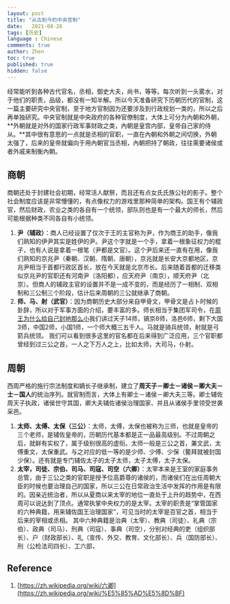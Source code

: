 ```yaml
---
layout: post
title: "从古到今的中央官制"
date:   2021-08-26
tags: [历史]
language : Chinese
comments: true
author: Zhen
toc: true
published: true
hidden: false
---
```

经常能听到各种古代官名，丞相，御史大夫，尚书，等等。每次听到一头雾水，对于他们的职责，品级，都没有一知半解。所以今天准备研究下历朝历代的官制，这一篇主要研究中央官制，至于地方官制因为还要涉及到行政规划一类的，所以之后再单独研究。中央官制就是中央政府的各种官僚制度，大体上可分为內朝和外朝，**外朝就是对外的国家行政军事财政之类，內朝是皇宫内部，皇帝自己家的侍从。**其中很有意思的一点就是丞相的官职，一直在內朝和外朝之间切换，外朝太强了，后来的皇帝就偏向于用內朝官当丞相，內朝把持了朝政，往往需要诸侯或者外戚来制衡內朝。

## 商朝
商朝还处于封建社会初期，经常活人献祭，而且还有点女氏氏族公社的影子。整个社会制度应该是非常懵懂的，有点像权力的游戏里那种简单的架构。国王有个辅政官，然后财政，农业之类的各自有一个统领，部队则也是有一个最大的师长，然后可能根据种类不同各自有小统领。

 1. **尹（辅政）**：商人已经设置了仅次于王的主官称为尹，作为商王的助手，像我们熟知的伊尹其实是姓伊的尹。尹这个字就是一个手，拿着一根象征权力的棍子，也有人说是拿着一根笔（尹都是文官）。这个尹后来还一直有在用，像我们熟知的京兆尹（秦朝、汉朝、隋朝、唐朝），京兆就是长安大京都地区，京兆尹相当于首都行政区首长，放在今天就是北京市长。后来随着首都的迁移类似京兆尹的官职还有河南尹（洛阳都），应天府尹（南京），顺天府尹（北京）。但商人的辅政主官的设置并不是一成不变的，而是经历了一相制、双相制和三公制三个阶段，估计后来周朝的三公就继承了商朝。
 2. **师、马、射（武官）**：因为商朝历史大部分来自甲骨文，甲骨文是占卜时候的卦辞，所以对于军事方面的介绍，要丰富的多。师长相当于集团军司令，在[周王为什么给自己封地那么小](/周王为什么给自己封地那么小)我们讲过天子14师，镐京8师，洛邑6师，剩下大国3师，中国2师，小国1师，一个师大概三五千人。马就是骑兵统领，射就是弓箭兵统领。 我们可以看到很多这里的官名都在后来得到广泛应用，三个官职都曾经到过三公之首，一人之下万人之上，比如太师，大司马，仆射。
 
## 周朝
西周严格的施行宗法制度和嫡长子继承制，建立了**周天子－卿士－诸侯－卿大夫－士－国人**的统治序列。就官制而言，大体上有卿士－诸侯－卿大夫三等。卿士辅佐周天子执政，诸侯世守其国，卿大夫辅佐诸侯治理国家、并且从诸侯手里领受世袭采邑。

1. **太师、太傅、太保（三公）**：太师，太傅，太保也被称为三师，也就是皇帝的三个老师，是辅佐皇帝的，历朝历代基本都是正一品最高级别。不过周朝之后，就鲜有实权了，属于级别很高的虚衔。太师一般是三公之首，兼文武，太傅重文，太保重武。与之对应的低一等的是少师、少傅、少保（鳌拜就被封国少保）。还有就是专门辅佐太子的太子太师，太子太傅，太子太保。
2. **太宰，司徒、宗伯、司马、司寇、司空（六卿）**：太宰本来是王室的家庭事务总管，由于三公之类的官职是授予位高爵尊的诸侯的，而诸侯们在出任周朝大臣的时候也要治理自己的国家，所以三公在日常政治生活中发挥的作用是有限的。因亲近统治者，所以从夏商以来太宰的地位一直处于上升的趋势中，在西周可以说达到了顶点。通常执掌中央权力的是太宰。太宰的职责是“掌管国家的六种典籍，用来辅佐国王治理国家”，可见当时的太宰是百官之首，相当于后来的宰相或丞相。 其中六种典籍是治典（太宰）、教典（司徒）、礼典（宗伯）、政典（司马）、刑典（司寇）、事典（司空），分别对经典的吏（组织部长）、户（财政部长）、礼（宣传、外交、教育、文化部长）、兵（国防部长）、刑（公检法司四长）、工六部，


## Reference
 1. [https://zh.wikipedia.org/wiki/六卿](https://zh.wikipedia.org/wiki/%E5%85%AD%E5%8D%BF)

<!--stackedit_data:
eyJoaXN0b3J5IjpbLTE3MDA4MTYyNTQsLTE2MzU0Mzk0OTMsMj
A1ODkxMjA4MSwtNjgwNTUwOTU5LDEyODUwMzg0MjIsLTEyMjM3
OTM3NTIsMTMyNDE4MDMyMywxMjczNDE2NjM0LC0xMTg3NzY3Nj
kxLDExMTMxODM2ODYsLTIzMjg2NjA0NywxNTQzNDk0OTc5LDg2
MTc4MDgwMSwtMTEyNzQwMDc1MSwxMjUyNzUzNDI3XX0=
-->